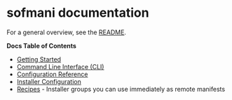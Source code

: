 # sofmani documentation

For a general overview, see the [README](/README.md).

**Docs Table of Contents**

- [Getting Started](./getting-started.md)
- [Command Line Interface (CLI)](./command-line-interface.md)
- [Configuration Reference](./configuration-reference.md)
- [Installer Configuration](./installer-configuration.md)
- [Recipes](./recipes) - Installer groups you can use immediately as remote manifests
